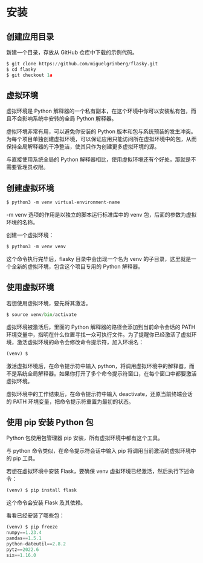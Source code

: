 # 安装

## 创建应用目录

新建一个目录，存放从 GitHub 仓库中下载的示例代码。

```python
$ git clone https://github.com/miguelgrinberg/flasky.git
$ cd flasky
$ git checkout 1a
```

## 虚拟环境

虚拟环境是 Python 解释器的一个私有副本，在这个环境中你可以安装私有包，而且不会影响系统中安转的全局 Python 解释器。

虚拟环境非常有用，可以避免你安装的 Python 版本和包与系统预装的发生冲突。为每个项目单独创建虚拟环境，可以保证应用只能访问所在虚拟环境中的包，从而保持全局解释器的干净整洁，使其只作为创建更多虚拟环境的源。

与直接使用系统全局的 Python 解释器相比，使用虚拟环境还有个好处，那就是不需要管理员权限。

## 创建虚拟环境

```python
$ python3 -m venv virtual-environment-name
```

-m venv 选项的作用是以独立的脚本运行标准库中的 venv 包，后面的参数为虚拟环境的名称。

创建一个虚拟环境：

```python
$ python3 -m venv venv
```

这个命令执行完毕后，flasky 目录中会出现一个名为 venv 的子目录，这里就是一个全新的虚拟环境，包含这个项目专用的 Python 解释器。

## 使用虚拟环境

若想使用虚拟环境，要先将其激活。

```python
$ source venv/bin/activate
```

虚拟环境被激活后，里面的 Python 解释器的路径会添加到当前命令会话的 PATH 环境变量中，指明在什么位置寻找一众可执行文件。为了提醒你已经激活了虚拟环境，激活虚拟环境的命令会修改命令提示符，加入环境名：

```python
(venv) $
```

激活虚拟环境后，在命令提示符中输入 python，将调用虚拟环境中的解释器，而不是系统全局解释器。如果你打开了多个命令提示符窗口，在每个窗口中都要激活虚拟环境。

虚拟环境中的工作结束后，在命令提示符中输入 deactivate，还原当前终端会话的 PATH 环境变量，把命令提示符重置为最初的状态。

## 使用 pip 安装 Python 包

Python 包使用包管理器 pip 安装，所有虚拟环境中都有这个工具。

与 python 命令类似，在命令提示符会话中输入 pip 将调用当前激活的虚拟环境中的 pip 工具。

若想在虚拟环境中安装 Flask，要确保 venv 虚拟环境已经激活，然后执行下述命令：

```python
(venv) $ pip install flask
```

这个命令会安装 Flask 及其依赖。

看看已经安装了哪些包：

```python
(venv) $ pip freeze
numpy==1.23.4
pandas==1.5.1
python-dateutil==2.8.2
pytz==2022.6
six==1.16.0
```
